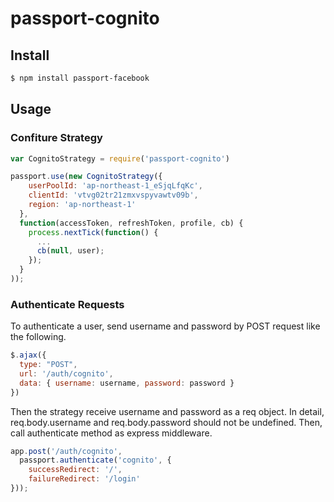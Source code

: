 # passport-cognito

## Install
```sh
$ npm install passport-facebook
```    

## Usage

### Confiture Strategy

```javascript
var CognitoStrategy = require('passport-cognito')

passport.use(new CognitoStrategy({
    userPoolId: 'ap-northeast-1_eSjqLfqKc',
    clientId: 'vtvg02tr21zmxvspyvawtv09b',
    region: 'ap-northeast-1'
  },
  function(accessToken, refreshToken, profile, cb) {
    process.nextTick(function() {
      ...
      cb(null, user);
    });
  }
));
```

### Authenticate Requests
To authenticate a user, send username and password by POST request like the following.

```javascript 
$.ajax({
  type: "POST",
  url: '/auth/cognito',
  data: { username: username, password: password }
})
```
Then the strategy receive username and password as a req object. In detail, req.body.username and req.body.password should not be undefined. Then, call authenticate method as express middleware.
```javascript
app.post('/auth/cognito',
  passport.authenticate('cognito', {
    successRedirect: '/',
    failureRedirect: '/login'
}));
```
